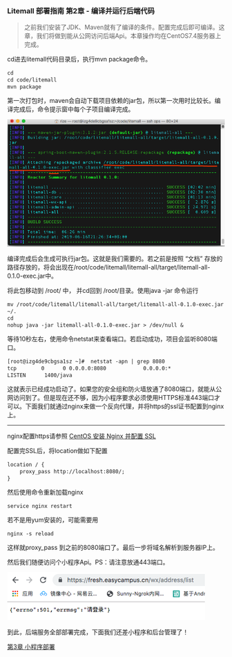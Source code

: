 ### Litemall 部署指南 第2章 - 编译并运行后端代码

> 之前我们安装了JDK、Maven就有了编译的条件。配置完成后即可编译。这章，我们将做到能从公网访问后端Api。本章操作均在CentOS7.4服务器上完成。

cd进去litemall代码目录后，执行mvn package命令。

	cd
	cd code/litemall
	mvn package

第一次打包时，maven会自动下载项目依赖的jar包，所以第一次用时比较长。编译完成后，命令提示窗中每个子项目编译完成。

![图片](./images/build_success.png)

编译完成后会生成可执行jar包。这就是我们需要的。若之前是按照 “文档” 存放的路径存放的，将会出现在/root/code/litemall/litemall-all/target/litemall-all-0.1.0-exec.jar中。

将此包移动到 /root/ 中， 并cd回到 /root/目录。使用java -jar 命令运行
	
	mv /root/code/litemall/litemall-all/target/litemall-all-0.1.0-exec.jar ~/.
	cd
	nohup java -jar litemall-all-0.1.0-exec.jar > /dev/null &

等待10秒左右，使用命令netstat来查看端口。若启动成功，项目会监听8080端口。

	[root@izg4de9cbgsa1sz ~]#  netstat -apn | grep 8080
	tcp        0      0 0.0.0.0:8080            0.0.0.0:*               LISTEN      1400/java

这就表示已经成功启动了。如果您的安全组和防火墙放通了8080端口，就能从公网访问到了。但是现在还不够，因为小程序要求必须使用HTTPS标准443端口才可以。下面我们就通过nginx来做一个反向代理，并将https的ssl证书配置到nginx上。

---

nginx配置https请参照 [CentOS 安装 Nginx 并配置 SSL](https://github.com/iotechn/document-basic/blob/master/CentOS_Install_Nginx_With_Https.md)

配置完SSL后，将location做如下配置

	location / {
		proxy_pass http://localhost:8080/;
	}

然后使用命令重新加载nginx

	service nginx restart

若不是用yum安装的，可能需要用
	
	nginx -s reload

这样就proxy_pass 到之前的8080端口了。最后一步将域名解析到服务器IP上。

然后我们随便访问个小程序Api。PS：请注意放通443端口。

![https](./images/https_success.png)

到此，后端服务全部部署完成，下面我们还差小程序和后台管理了！

[第3章 小程序部署](https://github.com/iotechn/litemall-guide-doc/blob/master/Chapter-3.md)

